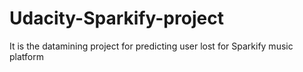 # Udacity-Sparkify-project
It is the datamining project for predicting user lost for Sparkify music platform
